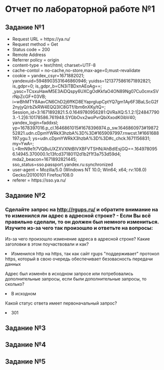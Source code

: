 # Отчет по лабораторной работе №1
## Задание №1
<ul>
    <li>Request URL = https://ya.ru/</li>
    <li>Request method = Get</li>
    <li>Status code =  200</li>
    <li>Remote Address</li>
    <li>Referrer policy = origin</li>
    <li>content-type = text/html; charset=UTF-8</li>
    <li>cache-contol = no-cache,no-store,max-age=0,must-revalidate</li>
    <li>cookie = yandex_csyr=1671882021; yandexuid=5948903531646860946; yuidss=1213775861671892821; is_gdpr=0; is_gdpr_b=CN3iTBDxnAEoAg==; _yasc=TCsxuHawM5E3AiDQspy6UXCgOdKkfaO4ON89Ng07Cu0cmxSVrNpZcGF+03VB; i=wBhMTY8AavCN6ChD2j6ffKD8EYaprglupCptYQ7gm1Ay6F3BaLScG2f2nyjyQ/rbZkRW4EQQ3IC8GTf/lbm6nXKy/tQ=; Session_id=3:1671892821.5.0.1649780956281:QVRaXQ:5.1.2:1|248477903.-1.2|6:10178586.761948.SYGbOvx2woPvrQbiXxodK0ibV40; yandex_login=faddxsl; yp=1678397016.p_cl.1646861015#1678396974.p_sw.1646860973#1987252821.udn.cDpmYWRkX3hzbA%3D%3D#1659097997.rnwcst.1#1661688197.ygu.1; ys=udn.cDpmYWRkX3hzbA%3D%3D#c_chck.1671156831; my=YwA=; L=RmN9e1t7VQBuUXZXVXNtBlVXBFVTSHN/AhBdIEsjGQ==.1649780956.14945.370000.1c13fcd37180112d1b2f1f3a753d59d4; mda2_beacon=1671892821445; sso_status=sso.passport.yandex.ru:synchronized</li>
    <li>user-agent = Mozilla/5.0 (Windows NT 10.0; Win64; x64; rv:108.0) Gecko/20100101 Firefox/108.0</li>
    <li>referer = https://sso.ya.ru/</li>
</ul>

## Задание №2

### Сделайте запрос на http://rgups.ru/ и обратите внимание на то изменился ли адрес в адресной строке? - Если Вы всё правильно сделали, то он должен был немного измениться. Изучите из-за чего так произошло и ответьте на вопросы:
<p>Из-за чего произошло изменение адреса в адресной строке? Какие заголовки в этом поучаствовали и как?</p>
<li>Изменился http на https, так как сайт rgups "поддерживает" протокол https, который в свою очередь обеспечивает безовасность передачи данных</li>
<p>Адрес был изменён в исходном запросе или потребовались дополнительные запросы, если были дополнительные запросы, то сколько?</p>
<li>В исходном</li>
<p>Какой статус ответа имеет первоначальный запрос?</p>
<li>301</li>

## Задание №3

## Задание №4

## Задание №5
